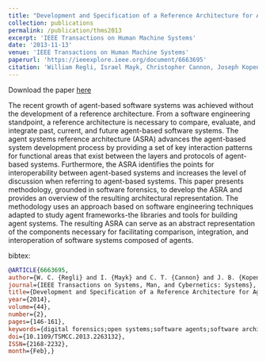 ```yaml
---
title: "Development and Specification of a Reference Architecture for Agent-Based Systems"
collection: publications
permalink: /publication/thms2013
excerpt: 'IEEE Transactions on Human Machine Systems'
date: '2013-11-13'
venue: 'IEEE Transactions on Human Machine Systems'
paperurl: 'https://ieeexplore.ieee.org/document/6663695'
citation: 'William Regli, Israel Mayk, Christopher Cannon, Joseph Kopena, Robert Lass and William M. Mongan. Development and Specification of a Reference Architecture for Agent-Based Systems.  The IEEE Transactions on Human-Machine Systems, 2013.'
---
```


Download the paper [here](https://ieeexplore.ieee.org/stamp/stamp.jsp?tp=&arnumber=6663695)

The recent growth of agent-based software systems was achieved without the development of a reference architecture. From a software engineering standpoint, a reference architecture is necessary to compare, evaluate, and integrate past, current, and future agent-based software systems. The agent systems reference architecture (ASRA) advances the agent-based system development process by providing a set of key interaction patterns for functional areas that exist between the layers and protocols of agent-based systems. Furthermore, the ASRA identifies the points for interoperability between agent-based systems and increases the level of discussion when referring to agent-based systems. This paper presents methodology, grounded in software forensics, to develop the ASRA and provides an overview of the resulting architectural representation. The methodology uses an approach based on software engineering techniques adapted to study agent frameworks-the libraries and tools for building agent systems. The resulting ASRA can serve as an abstract representation of the components necessary for facilitating comparison, integration, and interoperation of software systems composed of agents.

bibtex:
```bibtex
@ARTICLE{6663695,
author={W. C. {Regli} and I. {Mayk} and C. T. {Cannon} and J. B. {Kopena} and R. N. {Lass} and W. M. {Mongan} and D. N. {Nguyen} and J. K. {Salvage} and E. A. {Sultanik} and K. {Usbeck}},
journal={IEEE Transactions on Systems, Man, and Cybernetics: Systems},
title={Development and Specification of a Reference Architecture for Agent-Based Systems},
year={2014},
volume={44},
number={2},
pages={146-161},
keywords={digital forensics;open systems;software agents;software architecture;agent systems reference process;ASRA;agent-based software systems;key interaction patterns;protocols;interoperability;software forensics;architectural representation;software engineering techniques;abstract representation;Computer architecture;Unified modeling language;Object oriented modeling;Software systems;Abstracts;Concrete;Agents;distributed artificial intelligence (AI);multiagent;reference model;reverse engineering;software engineering;software architecture},
doi={10.1109/TSMCC.2013.2263132},
ISSN={2168-2232},
month={Feb},}
```